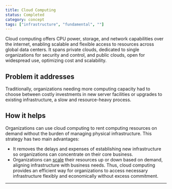 ```yaml
---
title: Cloud Computing
status: Completed
category: concept
tags: ["infrastructure", "fundamental", ""]
---
```


Cloud computing offers CPU power, storage, and network capabilities over the internet, 
enabling scalable and flexible access to resources across global data centers. 
It spans private clouds, dedicated to single organizations for security and control, 
and public clouds, open for widespread use, optimizing cost and scalability.

## Problem it addresses

Traditionally, organizations needing more computing capacity had to choose between costly investments in new server facilities or upgrades to existing infrastructure, a slow and resource-heavy process.

## How it helps

Organizations can use cloud computing to rent computing resources on demand without the burden of managing physical infrastructure. This strategy has two main advantages:
- It removes the delays and expenses of establishing new infrastructure so organizations can concentrate on their core business.
- Organizations can [scale](https://github.com/ronitblenz/glossary/blob/cloud_computing/content/en/scalability.md) their resources up or down based on demand, aligning infrastructure with business needs.
Thus, cloud computing provides an efficient way for organizations to access necessary infrastructure flexibly and economically without excess commitment.

---
